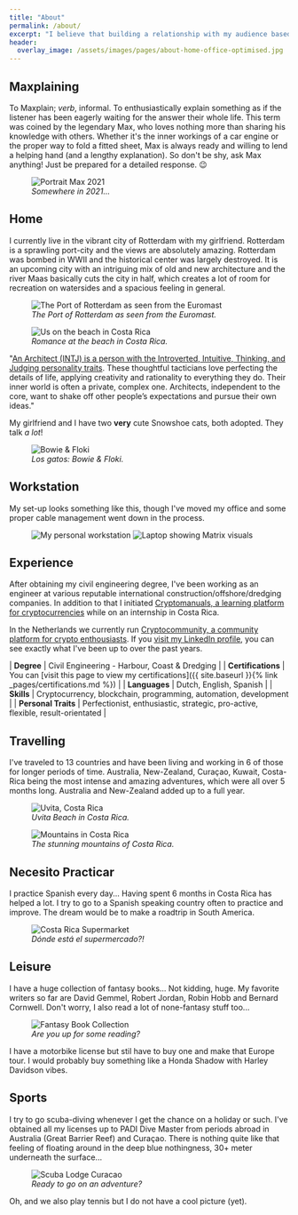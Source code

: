 ```yaml
---
title: "About"
permalink: /about/
excerpt: "I believe that building a relationship with my audience based on trust is important, and I hope that by getting to know a little about me, my passions, goals, struggles, and interests, you will feel more connected to my content and journey. Thank you for visiting my about page and for taking the time to get to know me!"
header:
  overlay_image: /assets/images/pages/about-home-office-optimised.jpg
---
```


## Maxplaining

To Maxplain; *verb*, informal. To enthusiastically explain something as if the listener has been eagerly waiting for the answer their whole life. This term was coined by the legendary Max, who loves nothing more than sharing his knowledge with others. Whether it's the inner workings of a car engine or the proper way to fold a fitted sheet, Max is always ready and willing to lend a helping hand (and a lengthy explanation). So don't be shy, ask Max anything! Just be prepared for a detailed response. 😉

<figure class="align-center">
  <img src="{{ site.url }}{{ site.baseurl }}/assets/images/about/20220920_max-portrait-1664x1109.jpg" alt="Portrait Max 2021">
  <figcaption><i>Somewhere in 2021...</i></figcaption>
</figure>

## Home 

I currently live in the vibrant city of Rotterdam with my girlfriend. Rotterdam is a sprawling port-city and the views are absolutely amazing. Rotterdam was bombed in WWII and the historical center was largely destroyed. It is an upcoming city with an intriguing mix of old and new architecture and the river Maas basically cuts the city in half, which creates a lot of room for recreation on watersides and a spacious feeling in general.

<figure class="align-center">
  <img src="{{ site.url }}{{ site.baseurl }}/assets/images/about/20220804_euromast-rotterdam.jpg" alt="The Port of Rotterdam as seen from the Euromast">
  <figcaption><i>The Port of Rotterdam as seen from the Euromast.</i></figcaption>
</figure>

<figure class="align-center"> 
  <img src="{{ site.url }}{{ site.baseurl }}/assets/images/about/20220804_max-jade-beach-costa-rica.jpg " alt="Us on the beach in Costa Rica">
  <figcaption><i>Romance at the beach in Costa Rica.</i></figcaption>
</figure>

>
"[An Architect (INTJ) is a person with the Introverted, Intuitive, Thinking, and Judging personality traits](https://www.16personalities.com/intj-personality). These thoughtful tacticians love perfecting the details of life, applying creativity and rationality to everything they do. Their inner world is often a private, complex one. Architects, independent to the core, want to shake off other people’s expectations and pursue their own ideas." 

My girlfriend and I have two **very** cute Snowshoe cats, both adopted. They talk *a lot*!

<figure class="align-center">
  <img src="{{ site.url }}{{ site.baseurl }}/assets/images/about/20220804_floki-bowie.jpg" alt="Bowie & Floki ">
  <figcaption><i>Los gatos: Bowie & Floki.</i></figcaption>
</figure>

## Workstation

My set-up looks something like this, though I've moved my office and some proper cable management went down in the process.

<figure class="half">
    <img src="{{ site.url }}{{ site.baseurl }}/assets/images/about/20220811_workstation-max-broad.jpg" alt="My personal workstation">
    <img src="{{ site.url }}{{ site.baseurl }}/assets/images/about/20220811_workstation-max.jpg" alt="Laptop showing Matrix visuals">
</figure>

## Experience

After obtaining my civil engineering degree, I've been working as an engineer at various reputable international construction/offshore/dredging companies. In addition to that I initiated [Cryptomanuals, a learning platform for cryptocurrencies](https://www.cryptomanuals.com/) while on an internship in Costa Rica.

In the Netherlands we currently run [Cryptocommunity, a community platform for crypto enthousiasts](https://cryptocommunity.nl/). If you [visit my LinkedIn profile](https://www.linkedin.com/in/mkruisbrink/), you can see exactly what I've been up to over the past years. 

>
| **Degree** | Civil Engineering - Harbour, Coast & Dredging |
| **Certifications** | You can [visit this page to view my certifications]({{ site.baseurl }}{% link _pages/certifications.md %}) | 
| **Languages** | Dutch, English, Spanish |
| **Skills** | Cryptocurrency, blockchain, programming, automation, development |
| **Personal Traits** | Perfectionist, enthusiastic, strategic, pro-active, flexible, result-orientated |

## Travelling

I've traveled to 13 countries and have been living and working in 6 of those for longer periods of time. Australia, New-Zealand, Curaçao, Kuwait, Costa-Rica being the most intense and amazing adventures, which were all over 5 months long. Australia and New-Zealand added up to a full year.

<figure class="align-center">
  <img src="{{ site.url }}{{ site.baseurl }}/assets/images/about/20220804_uvita-costa-rica.jpg" alt="Uvita, Costa Rica">
  <figcaption><i>Uvita Beach in Costa Rica.</i></figcaption>
</figure>

<figure class="align-center">
  <img src="{{ site.url }}{{ site.baseurl }}/assets/images/about/20220804_mountains-costa-rica.jpg" alt="Mountains in Costa Rica">
  <figcaption><i>The stunning mountains of Costa Rica.</i></figcaption>
</figure>

## Necesito Practicar

I practice Spanish every day... Having spent 6 months in Costa Rica has helped a lot. I try to go to a Spanish speaking country often to practice and improve. The dream would be to make a roadtrip in South America. 


<figure class="align-center">
  <img src="{{ site.url }}{{ site.baseurl }}/assets/images/about/20220804_supermarket-costa-rica.jpg" alt="Costa Rica Supermarket">    <figcaption><i>Dónde está el supermercado?!</i></figcaption>
</figure>

## Leisure

I have a huge collection of fantasy books... Not kidding, huge. My favorite writers so far are David Gemmel, Robert Jordan, Robin Hobb and Bernard Cornwell. Don't worry, I also read a lot of none-fantasy stuff too...

<figure class="align-center">
  <img src="{{ site.url }}{{ site.baseurl }}/assets/images/about/20220804_book-collection.jpg" alt="Fantasy Book Collection">
  <figcaption><i>Are you up for some reading?</i></figcaption>
</figure>

I have a motorbike license but stil have to buy one and make that Europe tour. I would probably buy something like a Honda Shadow with Harley Davidson vibes.

## Sports

I try to go scuba-diving whenever I get the chance on a holiday or such. I've obtained all my licenses up to PADI Dive Master from periods abroad in Australia (Great Barrier Reef) and Curaçao. There is nothing quite like that feeling of floating around in the deep blue nothingness, 30+ meter underneath the surface...

<figure class="align-center">
  <img src="{{ site.url }}{{ site.baseurl }}/assets/images/about/20220804_scuba-diving-curacao.jpg" alt="Scuba Lodge Curacao ">
  <figcaption><i>Ready to go on an adventure?</i></figcaption>
</figure>

Oh, and we also play tennis but I do not have a cool picture (yet).
